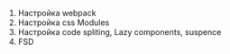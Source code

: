1. Настройка webpack
2. Настройка css Modules
3. Настройка code spliting, Lazy components, suspence
4. FSD